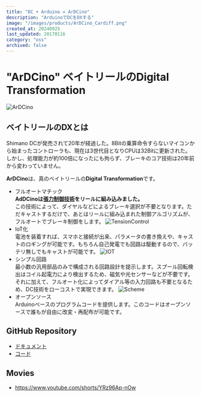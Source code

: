 ```yaml
---
title: "DC + Arduino = ArDCino"
description: "ArduinoでDCをDXする"
image: "/images/products/ArDCino_Cardiff.png"
created_at: 20240925
last_updated: 20170116
category: "oss"
archived: false
---
```


# "ArDCino" ベイトリールのDigital Transformation

![ArDCino](/images/products/ArDCino_Cardiff.png)

## ベイトリールのDXとは

Shimano DCが発売されて20年が経過した。8Bitの乗算命令すらないマイコンから始まったコントローラも、現在は3世代目となりCPUは32Bitに更新された。しかし、処理能力が約100倍になったにも拘らず、ブレーキのコア技術は20年前から変わっていません。  

**ArDCino**は、真のベイトリールの**Digital Transformation**です。
- フルオートマチック  
**AdDCinoは[張力制御技術](https://www.mitsubishielectric.co.jp/fa/products/drv/tencon/pmerit/case/whats/whats_tencon_ba03.html)をリールに組み込みました。**  
この技術によって、ダイヤルなどによるブレーキ選択が不要となります。ただキャストするだけで、あとはリールに組み込まれた制御アルゴリズムが、フルオートでブレーキ制御をします。
![TensionControl](/images/products/ardcino/fig02.png)
- IoT化  
電池を装着すれば、スマホと接続が出来、パラメータの書き換えや、キャストのロギングが可能です。もちろん自己発電でも回路は駆動するので、バッテリ無しでもキャストが可能です。
![IOT](/images/products/ardcino/fig03.png)
- シンプル回路  
最小数の汎用部品のみで構成される回路設計を提示します。スプール回転検出はコイル起電力により検出するため、磁気や光センサーなどが不要です。それに加えて、フルオート化によってダイアル等の入力回路も不要となるため、DC技術をローコストで実現できます。
![Scheme](/images/products/ardcino/fig04.png)
- オープンソース  
Arduinoベースのプログラムコードを提供します。このコードはオープンソースで誰もが自由に改変・再配布が可能です。

## GitHub Repository
- [ドキュメント](https://github.com/KazukiHiraizumi/arDCino)
- [コード](https://github.com/KazukiHiraizumi/DCuino)

## Movies
- https://www.youtube.com/shorts/YRz96Ap-nOw
